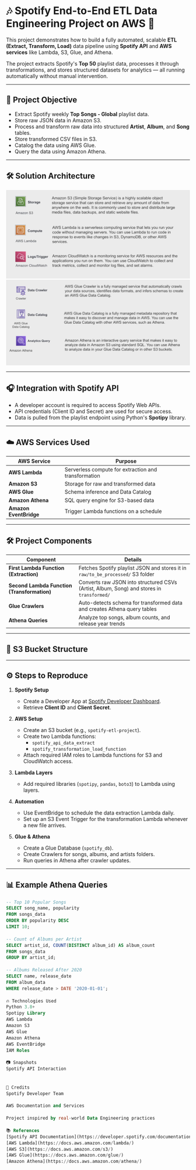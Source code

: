# 🎶 Spotify End-to-End ETL Data Engineering Project on AWS 🚀

This project demonstrates how to build a fully automated, scalable **ETL (Extract, Transform, Load)** data pipeline using **Spotify API** and **AWS services** like Lambda, S3, Glue, and Athena.

The project extracts Spotify's **Top 50** playlist data, processes it through transformations, and stores structured datasets for analytics — all running automatically without manual intervention.

---

## 📌 Project Objective

- Extract Spotify weekly **Top Songs - Global** playlist data.
- Store raw JSON data in Amazon S3.
- Process and transform raw data into structured **Artist**, **Album**, and **Song** tables.
- Store transformed CSV files in S3.
- Catalog the data using AWS Glue.
- Query the data using Amazon Athena.

---

## 🛠️ Solution Architecture

![Solution Architecture](aws_services_used_1.png)
![Solution Architecture](aws_services_used_2.png)

---

## 🎧 Integration with Spotify API

- A developer account is required to access Spotify Web APIs.
- API credentials (Client ID and Secret) are used for secure access.
- Data is pulled from the playlist endpoint using Python's **Spotipy** library.

---

## ☁️ AWS Services Used

| AWS Service | Purpose |
|-------------|---------|
| **AWS Lambda** | Serverless compute for extraction and transformation |
| **Amazon S3** | Storage for raw and transformed data |
| **AWS Glue** | Schema inference and Data Catalog |
| **Amazon Athena** | SQL query engine for S3-based data |
| **Amazon EventBridge** | Trigger Lambda functions on a schedule |

---

## 🛠️ Project Components

| Component | Details |
|-----------|---------|
| **First Lambda Function (Extraction)** | Fetches Spotify playlist JSON and stores it in `raw/to_be_processed/` S3 folder |
| **Second Lambda Function (Transformation)** | Converts raw JSON into structured CSVs (Artist, Album, Song) and stores in `transformed/` |
| **Glue Crawlers** | Auto-detects schema for transformed data and creates Athena query tables |
| **Athena Queries** | Analyze top songs, album counts, and release year trends |

---

## 📂 S3 Bucket Structure
---

## ⚙️ Steps to Reproduce

1. **Spotify Setup**
   - Create a Developer App at [Spotify Developer Dashboard](https://developer.spotify.com/dashboard).
   - Retrieve **Client ID** and **Client Secret**.
   
2. **AWS Setup**
   - Create an S3 bucket (e.g., `spotify-etl-project`).
   - Create two Lambda functions:
     - `spotify_api_data_extract`
     - `spotify_transformation_load_function`
   - Attach required IAM roles to Lambda functions for S3 and CloudWatch access.
   
3. **Lambda Layers**
   - Add required libraries (`spotipy`, `pandas`, `boto3`) to Lambda using layers.

4. **Automation**
   - Use EventBridge to schedule the data extraction Lambda daily.
   - Set up an S3 Event Trigger for the transformation Lambda whenever a new file arrives.

5. **Glue & Athena**
   - Create a Glue Database (`spotify_db`).
   - Create Crawlers for songs, albums, and artists folders.
   - Run queries in Athena after crawler updates.

---
## 📊 Example Athena Queries

```sql
-- Top 10 Popular Songs
SELECT song_name, popularity
FROM songs_data
ORDER BY popularity DESC
LIMIT 10;

-- Count of Albums per Artist
SELECT artist_id, COUNT(DISTINCT album_id) AS album_count
FROM songs_data
GROUP BY artist_id;

-- Albums Released After 2020
SELECT name, release_date
FROM album_data
WHERE release_date > DATE '2020-01-01';

🔥 Technologies Used
Python 3.8+
Spotipy Library
AWS Lambda
Amazon S3
AWS Glue
Amazon Athena
AWS EventBridge
IAM Roles

📷 Snapshots
Spotify API Interaction


🙌 Credits
Spotify Developer Team

AWS Documentation and Services

Project inspired by real-world Data Engineering practices

📚 References
[Spotify API Documentation](https://developer.spotify.com/documentation/web-api/)
[AWS Lambda](https://docs.aws.amazon.com/lambda/)
[AWS S3](https://docs.aws.amazon.com/s3/)
[AWS Glue](https://docs.aws.amazon.com/glue/)
[Amazon Athena](https://docs.aws.amazon.com/athena/)

